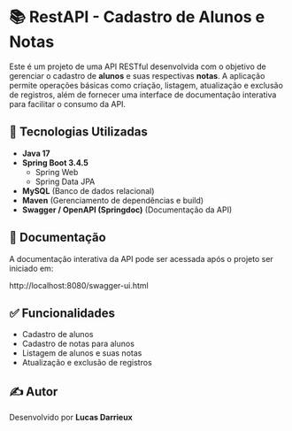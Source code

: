 # 📚 RestAPI - Cadastro de Alunos e Notas

Este é um projeto de uma API RESTful desenvolvida com o objetivo de gerenciar o cadastro de **alunos** e suas respectivas **notas**. A aplicação permite operações básicas como criação, listagem, atualização e exclusão de registros, além de fornecer uma interface de documentação interativa para facilitar o consumo da API.

## 🚀 Tecnologias Utilizadas

- **Java 17**
- **Spring Boot 3.4.5**
  - Spring Web
  - Spring Data JPA
- **MySQL** (Banco de dados relacional)
- **Maven** (Gerenciamento de dependências e build)
- **Swagger / OpenAPI (Springdoc)** (Documentação da API)

## 📖 Documentação

A documentação interativa da API pode ser acessada após o projeto ser iniciado em:

http://localhost:8080/swagger-ui.html


## ✅ Funcionalidades

- Cadastro de alunos
- Cadastro de notas para alunos
- Listagem de alunos e suas notas
- Atualização e exclusão de registros

## ✍️ Autor

Desenvolvido por **Lucas Darrieux**
